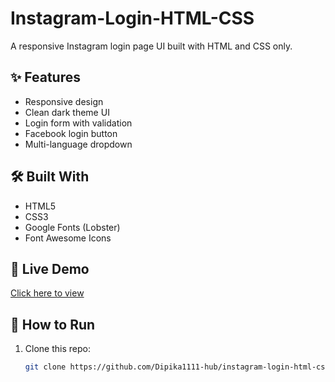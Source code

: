 # Instagram-Login-HTML-CSS
A responsive Instagram login page UI built with HTML and CSS only.


## ✨ Features
- Responsive design
- Clean dark theme UI
- Login form with validation
- Facebook login button
- Multi-language dropdown

## 🛠️ Built With
- HTML5
- CSS3
- Google Fonts (Lobster)
- Font Awesome Icons


## 🚀 Live Demo
[Click here to view](https://dipika1111-hub.github.io/instagram-login-html-css/)


## 📂 How to Run
1. Clone this repo:
   ```bash
   git clone https://github.com/Dipika1111-hub/instagram-login-html-css.git

